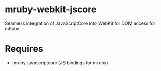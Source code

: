 mruby-webkit-jscore
===================

Seamless integration of JavaScriptCore into WebKit for DOM access for mRuby

Requires
===
* mruby-javascriptcore (JS bindings for mruby)
